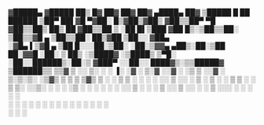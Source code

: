 ▓█████▄ ▓█████ ██▒   █▓ ██▓ ██▓     ██▓ ▄████▄   ██▓ ▒█████   █    ██   ██████ 
▒██▀ ██▌▓█   ▀▓██░   █▒▓██▒▓██▒    ▓██▒▒██▀ ▀█  ▓██▒▒██▒  ██▒ ██  ▓██▒▒██    ▒ 
░██   █▌▒███   ▓██  █▒░▒██▒▒██░    ▒██▒▒▓█    ▄ ▒██▒▒██░  ██▒▓██  ▒██░░ ▓██▄   
░▓█▄   ▌▒▓█  ▄  ▒██ █░░░██░▒██░    ░██░▒▓▓▄ ▄██▒░██░▒██   ██░▓▓█  ░██░  ▒   ██▒
░▒████▓ ░▒████▒  ▒▀█░  ░██░░██████▒░██░▒ ▓███▀ ░░██░░ ████▓▒░▒▒█████▓ ▒██████▒▒
 ▒▒▓  ▒ ░░ ▒░ ░  ░ ▐░  ░▓  ░ ▒░▓  ░░▓  ░ ░▒ ▒  ░░▓  ░ ▒░▒░▒░ ░▒▓▒ ▒ ▒ ▒ ▒▓▒ ▒ ░
 ░ ▒  ▒  ░ ░  ░  ░ ░░   ▒ ░░ ░ ▒  ░ ▒ ░  ░  ▒    ▒ ░  ░ ▒ ▒░ ░░▒░ ░ ░ ░ ░▒  ░ ░
 ░ ░  ░    ░       ░░   ▒ ░  ░ ░    ▒ ░░         ▒ ░░ ░ ░ ▒   ░░░ ░ ░ ░  ░  ░  
   ░       ░  ░     ░   ░      ░  ░ ░  ░ ░       ░      ░ ░     ░           ░  
 ░                 ░                   ░                                                                     
   
   
   





                     

